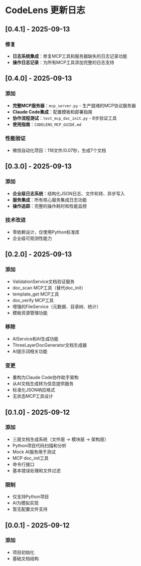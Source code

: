 # CodeLens 更新日志

## [0.4.1] - 2025-09-13

### 修复
- **日志系统集成**：修复MCP工具和服务器缺失的日志记录功能
- **操作日志记录**：为所有MCP工具添加完整的日志支持

## [0.4.0] - 2025-09-13

### 添加
- **完整MCP服务器**：`mcp_server.py` - 生产就绪的MCP协议服务器
- **Claude Code集成**：配置模板和部署指南
- **协作流程测试**：`test_mcp_doc_init.py` - 8步验证工具
- **使用指南**：`CODELENS_MCP_GUIDE.md`

### 性能验证
- 微信自动化项目：118文件/0.07秒，生成7个文档

## [0.3.0] - 2025-09-13

### 添加
- **企业级日志系统**：结构化JSON日志、文件轮转、异步写入
- **服务集成**：所有核心服务集成日志功能
- **操作追踪**：完整的操作耗时和性能监控

### 技术改进
- 零依赖设计，仅使用Python标准库
- 企业级可观测性能力

## [0.2.0] - 2025-09-13

### 添加
- ValidationService文档验证服务
- doc_scan MCP工具（替代doc_init）
- template_get MCP工具
- doc_verify MCP工具
- 增强的FileService（元数据、目录树、统计）
- 模板资源管理功能

### 移除
- AIService和AI生成功能
- ThreeLayerDocGenerator文档生成器
- AI提示词相关功能

### 变更
- 重构为Claude Code协作助手架构
- 从AI文档生成转为信息提供服务
- 标准化JSON响应格式
- 无状态MCP工具设计

## [0.1.0] - 2025-09-12

### 添加
- 三层文档生成系统（文件层 → 模块层 → 架构层）
- Python项目代码扫描和分析
- Mock AI服务用于测试
- MCP doc_init工具
- 命令行接口
- 基本错误处理和文件过滤

### 限制
- 仅支持Python项目
- AI为模拟实现
- 暂无配置文件支持

## [0.0.1] - 2025-09-12

### 添加
- 项目初始化
- 基础文档结构